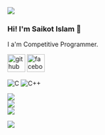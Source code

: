 ![](https://raw.githubusercontent.com/halfrost/halfrost/master/icons/header_.png)
### Hi! I'm Saikot Islam 👋 
I a'm Competitive Programmer.


[<img src='https://cdn.jsdelivr.net/npm/simple-icons@3.0.1/icons/github.svg' alt='github' height='40'>](https://github.com/SaikotIslam07)  [<img src='https://cdn.jsdelivr.net/npm/simple-icons@3.0.1/icons/facebook.svg' alt='facebook' height='40'>](https://www.facebook.com/SaikotIslam07)  






![C](https://img.shields.io/badge/c-%2300599C.svg?style=for-the-badge&logo=c&logoColor=white) ![C++](https://img.shields.io/badge/c++-%2300599C.svg?style=for-the-badge&logo=c%2B%2B&logoColor=white)

![](https://github-readme-stats.vercel.app/api?username=SaikotIslam07&theme=bear&hide_border=false&include_all_commits=true&count_private=true)<br/>
![](https://github-readme-streak-stats.herokuapp.com/?user=SaikotIslam07&theme=bear&hide_border=false)<br/>
![](https://github-readme-stats.vercel.app/api/top-langs/?username=SaikotIslam07&theme=bear&hide_border=false&include_all_commits=true&count_private=true&layout=compact)


![](https://github-profile-trophy.vercel.app/?username=SaikotIslam07&theme=radical&no-frame=true&no-bg=false&margin-w=4)



